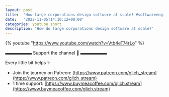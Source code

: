 ```yaml
---
layout: post
title:  'How large corporations design software at scale! #softwareengineering #coding'
date:   '2022-11-05T14:10:12+00:00'
categories: youtube short
description: 'How do large corporations design software at scale?'
---
```

{% youtube  "https://www.youtube.com/watch?v=Vtb4eT74rLo" %}
<br />

▬▬▬▬▬▬ Support the channel 💜 ▬▬▬▬▬▬

Every little bit helps ✨
- Join the journey on Patreon: [https://www.patreon.com/glich_stream](https://www.patreon.com/glich_stream)
- 1 time support: [https://www.buymeacoffee.com/glich.stream](https://www.buymeacoffee.com/glich.stream)
